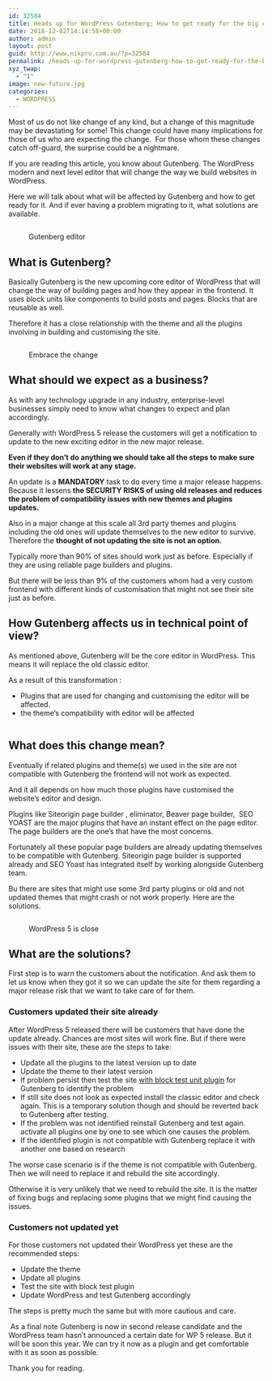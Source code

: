 ```yaml
---
id: 32584
title: Heads up for WordPress Gutenberg; How to get ready for the big change
date: 2018-12-02T14:14:58+00:00
author: admin
layout: post
guid: http://www.nikpro.com.au/?p=32584
permalink: /heads-up-for-wordpress-gutenberg-how-to-get-ready-for-the-big-change/
xyz_twap:
  - "1"
image: new-future.jpg
categories:
  - WORDPRESS
---
```


Most of us do not like change of any kind, but a change of this magnitude may be devastating for some!&nbsp;This change could have many implications for those of us who are expecting the change.&nbsp;&nbsp;For those whom these changes catch off-guard, the surprise could be a nightmare.

If you are reading this article, you know about Gutenberg. The WordPress modern and next level editor that will change the way we build websites in WordPress.

Here we will talk about what will be affected by Gutenberg and how to get ready for it. And if ever having a problem migrating to it, what solutions are available.<figure class="wp-block-image">

<img src="http://www.nikpro.com.augutenberg-try.gif" alt="" class="wp-image-32585" /> <figcaption>Gutenberg editor</figcaption></figure>

## What is Gutenberg?

Basically Gutenberg is the new upcoming core editor of WordPress that will change the way of building pages and how they appear in the frontend. It uses block units like components to build posts and pages. Blocks that are reusable as well.

Therefore it has a close relationship with the theme and all the plugins involving in building and customising the site.<figure class="wp-block-image">

<img src="http://www.nikpro.com.auchnage-the-road-1024x640.jpg" alt="" class="wp-image-32588" srcset="http://testgatsby.localchnage-the-road-1024x640.jpg 1024w, http://testgatsby.localchnage-the-road-300x188.jpg 300w, http://testgatsby.localchnage-the-road-768x480.jpg 768w, http://testgatsby.localchnage-the-road.jpg 1080w" sizes="(max-width: 1024px) 100vw, 1024px" /> <figcaption>Embrace the change</figcaption></figure>

## What should we expect as a business?

As with any technology upgrade in any industry, enterprise-level businesses simply need to know what changes to expect and plan accordingly.

Generally with WordPress 5 release the customers will get a notification to update to the new exciting editor in the new major release.

**Even if they don&#8217;t do anything we should take all the steps to make sure their websites will work at any stage.**

An update is a **MANDATORY** task to do every time a major release happens. Because it lessens **the SECURITY RISKS of using old releases and reduces the problem of compatibility issues with new themes and plugins updates.**

Also in a major change at this scale all 3rd party themes and plugins including the old ones will update themselves to the new editor to survive. Therefore the **thought of not updating the site is not an option.**

Typically more than 90% of sites should work just as before. Especially if they are using reliable page builders and plugins.&nbsp;

But there will be less than 9% of the customers whom had a very custom frontend with different kinds of customisation that might not see their site just as before.

## How Gutenberg affects us in technical point of view?

As mentioned above, Gutenberg will be the core editor in WordPress. This means it will replace the old classic editor.

As a result of this transformation :

- Plugins that are used for changing and customising the editor will be affected.
- the theme&#8217;s compatibility with editor will be affected<figure class="wp-block-image">

<img src="http://www.nikpro.com.aunew-future-1024x497.jpg" alt="" class="wp-image-32587" srcset="http://testgatsby.localnew-future-1024x497.jpg 1024w, http://testgatsby.localnew-future-300x146.jpg 300w, http://testgatsby.localnew-future-768x373.jpg 768w, http://testgatsby.localnew-future.jpg 1540w" sizes="(max-width: 1024px) 100vw, 1024px" /> </figure>

## What does this change mean?

Eventually if related plugins and theme(s) we used in the site are not compatible with Gutenberg the frontend will not work as expected.

And it all depends on how much those plugins have customised the website&#8217;s editor and design.&nbsp;&nbsp;

Plugins like Siteorigin page builder , eliminator, Beaver page builder,&nbsp; SEO YOAST are the major plugins that have an instant effect on the page editor. The page builders are the one&#8217;s that have the most concerns.

Fortunately all these popular page builders are already updating themselves to be compatible with Gutenberg. Siteorigin page builder is supported already and SEO Yoast has integrated itself by working alongside Gutenberg team.

Bu there are sites that might use some 3rd party plugins or old and not updated themes that might crash or not work properly. Here are the solutions.<figure class="wp-block-image">

<img src="http://www.nikpro.com.auwp5.jpg" alt="" class="wp-image-32589" srcset="http://testgatsby.localwp5.jpg 750w, http://testgatsby.localwp5-300x169.jpg 300w" sizes="(max-width: 750px) 100vw, 750px" /> <figcaption>WordPress 5 is close</figcaption></figure>

## What are the solutions?

First step is to warn the customers about the notification. And ask them to let us know when they got it so we can update the site for them regarding a major release risk that we want to take care of for them.

### Customers updated their site already

After WordPress 5 released there will be customers that have done the update already. Chances are most sites will work fine. But if there were issues with their site, these are the steps to take:

- Update all the plugins to the latest version up to date
- Update the theme to their latest version
- If problem persist then test the site <a rel="noreferrer noopener" aria-label="Update all plugins to the latest version Update their theme to the latest version if problem persist test the site block test unit plugin for Gutenberg (opens in a new tab)" href="http://using https://wordpress.org/plugins/block-unit-test/" target="_blank">with block test unit plugin</a> for Gutenberg to identify the problem
- If still site does not look as expected install the classic editor and check again. This is a temporary solution though and should be reverted back to Gutenberg after testing.
- If the problem was not identified reinstall Gutenberg and test again. activate all plugins one by one to see which one causes the problem.
- If the identified plugin is not compatible with Gutenberg replace it with another one based on research

The worse case scenario is if the theme is not compatible with Gutenberg. Then we will need to replace it and rebuild the site accordingly.

Otherwise it is very unlikely that we need to rebuild the site. It is the matter of fixing bugs and replacing some plugins that we might find causing the issues.

### Customers not updated yet

For those customers not updated their WordPress yet these are the recommended steps:

- Update the theme&nbsp;
- Update all plugins
- Test the site with block test plugin
- Update WordPress and test Gutenberg accordingly

The steps is pretty much the same but with more cautious and care.

&nbsp;As a final note Gutenberg is now in second release candidate and the WordPress team hasn&#8217;t announced a certain date for WP 5 release. But it will be soon this year. We can try it now as a plugin and get comfortable with it as soon as possible.

Thank you for reading.
